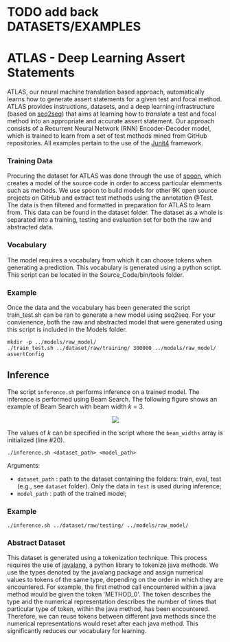 # TODO add back DATASETS/EXAMPLES
# ATLAS - Deep Learning Assert Statements
ATLAS, our neural machine translation based approach, automatically learns how to generate assert statements for a given test and focal method.
ATLAS provides instructions, datasets, and a deep learning infrastructure (based on [seq2seq](https://google.github.io/seq2seq/)) that aims at learning how to *translate* a test and focal method into an appropriate and accurate assert statement.
Our approach consists of a Recurrent Neural Network (RNN) Encoder-Decoder model, which is trained to learn from a set of test methods mined from GitHub repositories. All examples pertain to the use of the [Junit4](https://github.com/junit-team/junit4) framework. 

### Training Data
Procuring the dataset for ATLAS was done through the use of [spoon](https://search.maven.org/remote_content?g=fr.inria.gforge.spoon&a=spoon-core&v=LATEST&c=jar-with-dependencies), which creates a model of the source code in order to access particular elemments such as methods.
We use spoon to build models for other 9K open source projects on GitHub and extract test methods using the annotation @Test. The data is then filtered and formatted in preparation for ATLAS to learn from.
This data can be found in the dataset folder. The dataset as a whole is separated into a training, testing and evaluation set for both the raw and abstracted data.

### Vocabulary
The model requires a vocabulary from which it can choose tokens when generating a prediction. This vocabulary is generated using a python script. This script can be located in the Source_Code/bin/tools folder.

### Example
Once the data and the vocabulary has been generated the script train_test.sh can be ran to generate a new model using seq2seq. 
For your convienence, both the raw and abstracted model that were generated using this script is included in the Models folder.
```
mkdir -p ../models/raw_model/
./train_test.sh ../dataset/raw/training/ 300000 ../models/raw_model/ assertConfig
```

## Inference
The script `inference.sh` performs inference on a trained model. The inference is performed using Beam Search. The following figure shows an example of Beam Search with beam width *k* = 3.

<p align="center">
  <img src="https://drive.google.com/uc?export=view&id=1Nh5AtRLq9EX4u_H9phYVvhF6MYEtdgmb"/>
</p>

The values of *k* can be specified in the script where the `beam_widths` array is initialized (line #20).
```
./inference.sh <dataset_path> <model_path>
```
Arguments:
- `dataset_path` : path to the dataset containing the folders: train, eval, test (e.g., see `dataset` folder). Only the data in `test` is used during inference;
- `model_path` : path of the trained model;

### Example
```
./inference.sh ../dataset/raw/testing/ ../models/raw_model/
```

### Abstract Dataset
This dataset is generated using a tokenization technique. This process requires the use of [javalang](https://github.com/c2nes/javalang), a python library to tokenize java methods.
We use the types denoted by the javalang package and assign numerical values to tokens of the same type, depending on the order in which they are encountered. 
For example, the first method call encountered within a java method would be given the token 'METHOD_0'. The token describes the type and the numerical representation describes the number of times that particular type of token, within the java method, has been encountered.
Therefore, we can reuse tokens between different java methods since the numerical representations would reset after each java method. This significantly reduces our vocabulary for learning. 


